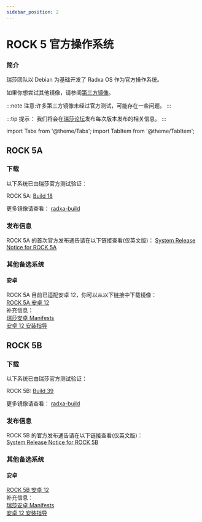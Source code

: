 ```yaml
---
sidebar_position: 2
---
```


# ROCK 5 官方操作系统

### 简介

瑞莎团队以 Debian 为基础开发了 Radxa OS 作为官方操作系统。

如果你想尝试其他镜像，请参阅[第三方镜像](/rock5/alt-os)。

:::note
注意:许多第三方镜像未经过官方测试，可能存在一些问题。
:::

:::tip
提示： 我们将会在[瑞莎论坛](https://forum.radxa.com/)发布每次版本发布的相关信息。
:::

import Tabs from '@theme/Tabs';
import TabItem from '@theme/TabItem';

<Tabs queryString="model">
<TabItem value="ROCK 5A" label="ROCK 5A" default>

## ROCK 5A

### 下载

以下系统已由瑞莎官方测试验证：

ROCK 5A: [Build 18](https://github.com/radxa-build/rock-5a/releases/download/b18/rock-5a_debian_bullseye_kde_b18.img.xz)

更多镜像请查看： [radxa-build](https://github.com/radxa-build/rock-5a/releases/latest)

### 发布信息

ROCK 5A 的首次官方发布通告请在以下链接查看(仅英文版)：
[System Release Notice for ROCK 5A](https://forum.radxa.com/t/230428-system-release-notice-for-rock-5a/16275)

### 其他备选系统

#### 安卓

ROCK 5A 目前已适配安卓 12，你可以从以下链接中下载镜像：  
[ROCK 5A 安卓 12](https://github.com/radxa/manifests/releases/tag/Android12_rk12)  
补充信息：  
[瑞莎安卓 Manifests](https://github.com/radxa/manifests)  
[安卓 12 安装指导](https://wiki.radxa.com/Rock5/guide/android12)

<!--

#### Ubuntu 服务端

[Ubuntu 服务端镜像下载页面](https://github.com/radxa-build/rock-5a/releases)
[Ubuntu 安装教程](https://wiki.radxa.com/Rock5/linux/ubuntu)
[Github 更改日志](https://github.com/radxa/debos-radxa/releases/latest)

-->

</TabItem>
<TabItem value="ROCK 5B" label="ROCK 5B">

## ROCK 5B

### 下载

以下系统已由瑞莎官方测试验证：

ROCK 5B: [Build 39](https://github.com/radxa-build/rock-5b/releases/download/b39/rock-5b_debian_bullseye_kde_b39.img.xz)

更多镜像请查看： [radxa-build](https://github.com/radxa-build/rock-5b/releases/latest)

### 发布信息

ROCK 5B 的官方发布通告请在以下链接查看(仅英文版)：  
[System Release Notice for ROCK 5B](https://forum.radxa.com/t/230526-system-release-notice-for-rock-5b/16809)

### 其他备选系统

#### 安卓

[ROCK 5B 安卓 12](https://github.com/radxa/manifests/releases/tag/Rock-android12-20230315)  
补充信息：  
[瑞莎安卓 Manifests](https://github.com/radxa/manifests)  
[安卓 12 安装指导](https://wiki.radxa.com/Rock5/guide/android12)

<!--

#### Ubuntu 服务器

[Ubuntu 服务器镜像下载页面](https://github.com/radxa-build/rock-5b/releases)
[Ubuntu 安装教程](https://wiki.radxa.com/Rock5/linux/ubuntu)
[Github 更改日志](https://github.com/radxa/debos-radxa/releases/latest)

-->

</TabItem>
</Tabs>
